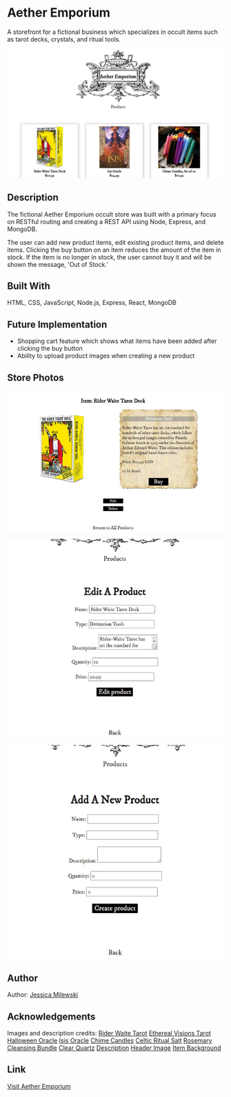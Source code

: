 # Aether Emporium
A storefront for a fictional business which specializes in occult items such as tarot decks, crystals, and ritual tools.

![Index Page](/public/images/index-page.jpg)

## Description
The fictional Aether Emporium occult store was built with a primary focus on RESTful routing and creating a REST API using Node, Express, and MongoDB. 

The user can add new product items, edit existing product items, and delete items. Clicking the buy button on an item reduces the amount of the item in stock. If the item is no longer in stock, the user cannot buy it and will be shown the message, 'Out of Stock.'

## Built With
HTML, CSS, JavaScript, Node.js, Express, React, MongoDB

## Future Implementation
- Shopping cart feature which shows what items have been added after clicking the buy button
- Ability to upload product images when creating a new product

## Store Photos
![Show Item](/public/images/show-item.jpg)

![Edit Item](/public/images/edit-item.jpg)

![New Item](/public/images/add-item.jpg)

## Author
Author: [Jessica Milewski](https://github.com/jlm323 "GitHub")

## Acknowledgements 
Images and description credits:
[Rider Waite Tarot](https://www.usgamesinc.com/Tarot_and_Inspiration/rider-waite-tarot-card-deck.html)
[Ethereal Visions Tarot](https://www.usgamesinc.com/Tarot_and_Inspiration/ethereal-tarot.html)
[Halloween Oracle](https://www.usgamesinc.com/Tarot_and_Inspiration/oracle/halloween-oracle.html)
[Isis Oracle](https://www.usgamesinc.com/Tarot_and_Inspiration/oracle/isis-oracle.html)
[Chime Candles](https://whitemagickalchemy.com/chime-candles-assorted-box-of-20-for-candle-magick-setting-intentions/)
[Celtic Ritual Salt](https://whitemagickalchemy.com/celtic-ritual-salt-organic-for-celtic-workings-spells-ritual-cleansing-purification-protection-charging-casting/)
[Rosemary Cleansing Bundle](https://inspiremeonline.co.nz/products/rosemary-smudge-stick-approx-12x3cm)
[Clear Quartz](https://pixabay.com/photos/rock-crystal-clear-to-white-1603474/) [Description](https://www.etsy.com/listing/207967904/clear-quartz-crystal-raw-quartz-point?click_key=b4ae7251c94d936ace9df009fe7a8abb1c9d3e90%3A207967904&click_sum=72d3d282&ref=internal_similar_listing_bot-5&pro=1&sts=1)
[Header Image](https://pixabay.com/vectors/divider-separator-line-art-vintage-5310879/)
[Item Background](https://pixabay.com/illustrations/paper-stationery-parchment-antique-68833/)


## Link
[Visit Aether Emporium](https://aether-emporium.cyclic.app/ "Store")

